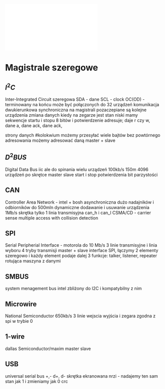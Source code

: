 ![](Notatki/Semestr%204/Podstawy%20techniki%20mikroprocesorowej%201/Wykłady/Wykład%2012/PTM-wyk-12.pdf)

# Magistrale szeregowe

## $I^2C$
Inter-Integrated Circuit
szeregowa
SDA - dane 
SCL - clock
OC(OD) - terminowany na końcu
może być połączonych do 32 urządzeń
komunikacja dwukierunkowa synchroniczna
na magistrali pozaczepiane są kolejne urządzenia
zmiana danych kiedy na zegarze jest stan niski
mamy sekwencje startu i stopu
8 bitów i potwierdzenie
adresuje; daje r czy w, dane a, dane ack, dane ack,

strony danych #kolokwium 
możemy przesyłać wiele bajtów bez powtórnego adresowania
możemy adresować daną
master + slave


## $D^2BUS$
Digital Data Bus
iic ale do spinania wielu urządzeń
100kb/s
150m
4096 urządzeń
po skrętce
master slave
start i stop
potwierdzenia
bit parzystości

## CAN
Controller Area Network - intel + bosh
asynchroniczna
dużo nadajników i odbiorników do 500mln
dynamiczne dodawanie i usuwanie urządzenia
1Mb/s
skrętka
tylko 1 linia transmisyjna can_h i can_l
CSMA/CD - carrier sense multiple access with collision detection


## SPI
Serial Peripherial Interface - motorola
do 10 Mb/s
3 linie transmisyjne i linia wyboru
4 tryby transmisji
master + slave
interface SPI, łączymy 2 elementy szeregowo i każdy element podaje dalej
3 funkcje: talker, listener, repeater
rotująca maszyna z danymi

## SMBUS
system menagement bus intel
zbliżony do I2C i kompatybilny z nim

## Microwire
National Semiconductor
650kb/s
3 linie wejscia wyjścia i zegara
zgodna z spi w trybie 0

## 1-wire
dallas Semiconductor/maxim
master slave

## USB
universal serial bus
+,- d+, d-
skrętka ekranowana
nrzi - nadajemy ten sam stan jak 1 i zmieniamy jak 0
crc
